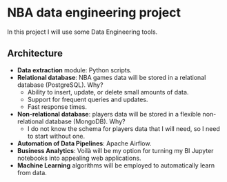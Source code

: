 # NBA data engineering project

In this project I will use some Data Engineering tools.

## Architecture

- **Data extraction** module: Python scripts.
- **Relational database**: NBA games data will be stored in a relational database (PostgreSQL). Why?
    - Ability to insert, update, or delete small amounts of data.
    - Support for frequent queries and updates.
    - Fast response times.
- **Non-relational database**: players data will be stored in a flexible non-relational database (MongoDB). Why?
    - I do not know the schema for players data that I will need, so I need to start without one.
- **Automation of Data Pipelines**: Apache Airflow.
- **Business Analytics**: Voilà will be my option for turning my BI Jupyter notebooks into appealing web applications.
- **Machine Learning** algorithms will be employed to automatically learn from data.
